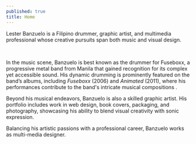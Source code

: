 ```yaml
---
published: true
title: Home
---
```

Lester Banzuelo is a Filipino drummer, graphic artist, and multimedia professional whose creative pursuits span both music and visual design.

<br />

In the music scene, Banzuelo is best known as the drummer for Fuseboxx, a progressive metal band from Manila that gained recognition for its complex yet accessible sound. His dynamic drumming is prominently featured on the band’s albums, including _Fuseboxx_ (2006) and _Animated_ (2011), where his performances contribute to the band's intricate musical compositions .

Beyond his musical endeavors, Banzuelo is also a skilled graphic artist. His portfolio includes work in web design, book covers, packaging, and photography, showcasing his ability to blend visual creativity with sonic expression.

Balancing his artistic passions with a professional career, Banzuelo works as multi-media designer.
